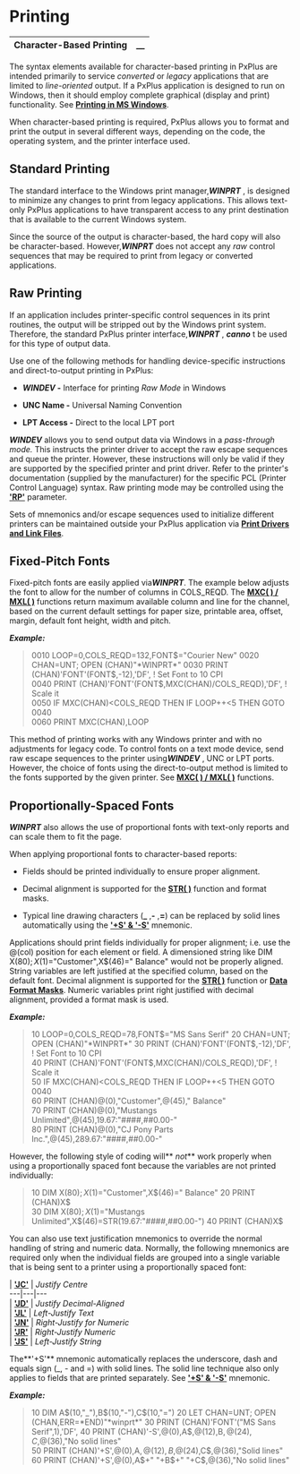 # Printing  
  
**Character-Based Printing** |  **__**  
---|---  
  
The syntax elements available for character-based printing in PxPlus are intended primarily to service _converted_ or _legacy_ applications that are limited to _line-oriented_ output. If a PxPlus application is designed to run on Windows, then it should employ complete graphical (display and print) functionality. See **[Printing in MS Windows](../Printing%20in%20MS%20Windows/Printing%20in%20MS%20Windows.md)**.

When character-based printing is required, PxPlus allows you to format and print the output in several different ways, depending on the code, the operating system, and the printer interface used.

## Standard Printing

The standard interface to the Windows print manager,***WINPRT*** , is designed to minimize any changes to print from legacy applications. This allows text-only PxPlus applications to have transparent access to any print destination that is available to the current Windows system.

Since the source of the output is character-based, the hard copy will also be character-based. However,***WINPRT*** does not accept any _raw_ control sequences that may be required to print from legacy or converted applications.

##  Raw Printing

If an application includes printer-specific control sequences in its print routines, the output will be stripped out by the Windows print system. Therefore, the standard PxPlus printer interface,***WINPRT*** , **_canno_** t be used for this type of output data.

Use one of the following methods for handling device-specific instructions and direct-to-output printing in PxPlus:

  * ***WINDEV* -** Interface for printing _Raw Mode_ in Windows


  * **UNC Name -** Universal Naming Convention


  * **LPT Access -** Direct to the local LPT port



***WINDEV*** allows you to send output data via Windows in a _pass-through mode._ This instructs the printer driver to accept the raw escape sequences and queue the printer. However, these instructions will only be valid if they are supported by the specified printer and print driver. Refer to the printer's documentation (supplied by the manufacturer) for the specific PCL (Printer Control Language) syntax. Raw printing mode may be controlled using the **['RP'](../../../parameters/rp.md)** parameter.

Sets of mnemonics and/or escape sequences used to initialize different printers can be maintained outside your PxPlus application via **[Print Drivers and Link Files](../Print%20Drivers%20and%20Link%20Files/Overview.md)**.

## Fixed-Pitch Fonts

Fixed-pitch fonts are easily applied via***WINPRT***. The example below adjusts the font to allow for the number of columns in COLS_REQD. The **[MXC( ) / MXL( )](../../../functions/mxc.md)** functions return maximum available column and line for the channel, based on the current default settings for paper size, printable area, offset, margin, default font height, width and pitch.

**_Example:_**

> 0010 LOOP=0,COLS_REQD=132,FONT$="Courier New"   
>  0020 CHAN=UNT; OPEN (CHAN)"*WINPRT*"   
>  0030 PRINT (CHAN)'FONT'(FONT$,-12),'DF', ! Set Font to 10 CPI   
>  0040 PRINT (CHAN)'FONT'(FONT$,MXC(CHAN)/COLS_REQD),'DF', ! Scale it   
>  0050 IF MXC(CHAN)<COLS_REQD THEN IF LOOP++<5 THEN GOTO 0040   
>  0060 PRINT MXC(CHAN),LOOP

This method of printing works with any Windows printer and with no adjustments for legacy code. To control fonts on a text mode device, send raw escape sequences to the printer using***WINDEV*** , UNC or LPT ports. However, the choice of fonts using the direct-to-output method is limited to the fonts supported by the given printer. See **[MXC( ) / MXL( )](../../../functions/mxc.md)** functions.

## Proportionally-Spaced Fonts

***WINPRT*** also allows the use of proportional fonts with text-only reports and can scale them to fit the page.

When applying proportional fonts to character-based reports:

  * Fields should be printed individually to ensure proper alignment.


  * Decimal alignment is supported for the **[STR( )](../../../functions/str.md)** function and format masks.


  * Typical line drawing characters (**_** ,**-** ,**=**) can be replaced by solid lines automatically using the **['+S' & '-S'](../../../mnemonics/+s.md)** mnemonic.



Applications should print fields individually for proper alignment; i.e. use the @(col) position for each element or field. A dimensioned string like DIM X$(80); X$(1)="Customer",X$(46)=" Balance" would not be properly aligned. String variables are left justified at the specified column, based on the default font. Decimal alignment is supported for the **[STR( )](../../../functions/str.md)** function or **[Data Format Masks](../../../appendix/data_format_masks.md)**. Numeric variables print right justified with decimal alignment, provided a format mask is used.

**_Example:_**

> 10 LOOP=0,COLS_REQD=78,FONT$="MS Sans Serif"   
>  20 CHAN=UNT; OPEN (CHAN)"*WINPRT*"   
>  30 PRINT (CHAN)'FONT'(FONT$,-12),'DF', ! Set Font to 10 CPI   
>  40 PRINT (CHAN)'FONT'(FONT$,MXC(CHAN)/COLS_REQD),'DF', ! Scale it   
>  50 IF MXC(CHAN)<COLS_REQD THEN IF LOOP++<5 THEN GOTO 0040   
>  60 PRINT (CHAN)@(0),"Customer",@(45)," Balance"   
>  70 PRINT (CHAN)@(0),"Mustangs Unlimited",@(45),19.67:"####,##0.00-"   
>  80 PRINT (CHAN)@(0),"CJ Pony Parts Inc.",@(45),289.67:"####,##0.00-"

However, the following style of coding will** _not_** work properly when using a proportionally spaced font because the variables are not printed individually:

> 10 DIM X$(80); X$(1)="Customer",X$(46)=" Balance"   
>  20 PRINT (CHAN)X$   
>  30 DIM X$(80); X$(1)="Mustangs Unlimited",X$(46)=STR(19.67:"####,##0.00-")   
>  40 PRINT (CHAN)X$

You can also use text justification mnemonics to override the normal handling of string and numeric data. Normally, the following mnemonics are required only when the individual fields are grouped into a single variable that is being sent to a printer using a proportionally spaced font:

|  **['JC'](../../../mnemonics/jc.md)** |  _Justify Centre_  
---|---|---  
|  **['JD'](../../../mnemonics/jd.md)** |  _Justify Decimal-Aligned_  
|  **['JL'](../../../mnemonics/jl.md)** |  _Left-Justify Text_  
|  **['JN'](../../../mnemonics/jn.md)** |  _Right-Justify for Numeric_  
|  **['JR'](../../../mnemonics/jr.md)** |  _Right-Justify Numeric_  
|  **['JS'](../../../mnemonics/js.md)** |  _Left-Justify String_  
  
The**'+S'** mnemonic automatically replaces the underscore, dash and equals sign (_, - and =) with solid lines. The solid line technique also only applies to fields that are printed separately. See **['+S' & '-S'](../../../mnemonics/+s.md)** mnemonic.

**_Example:_**

> 10 DIM A$(10,"_"),B$(10,"-"),C$(10,"=")   
>  20 LET CHAN=UNT; OPEN (CHAN,ERR=*END)"*winprt*"   
>  30 PRINT (CHAN)'FONT'("MS Sans Serif",1),'DF',   
>  40 PRINT (CHAN)'-S',@(0),A$,@(12),B$,@(24),C$,@(36),"No solid lines"   
>  50 PRINT (CHAN)'+S',@(0),A$,@(12),B$,@(24),C$,@(36),"Solid lines"   
>  60 PRINT (CHAN)'+S',@(0),A$+" "+B$+" "+C$,@(36),"No solid lines" 
